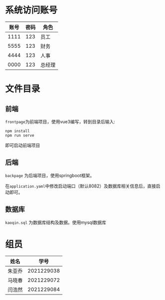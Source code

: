 # 系统访问账号

| 账号 | 密码 | 角色   |
| ---- | ---- | ------ |
| 1111 | 123  | 员工   |
| 5555 | 123  | 财务   |
| 4444 | 123  | 人事   |
| 0000 | 123  | 总经理 |

# 文件目录



## 前端

`frontpage`为前端项目，使用vue3编写，转到目录后输入:

```
npm install
npm run serve
```

即可启动前端项目



## 后端

`backpage` 为后端项目，使用springboot框架。

在`application.yaml`中修改启动端口（默认8082）及数据库相关信息后，直接启动即可。



## 数据库

`kaoqin.sql` 为数据库结构及数据。使用mysql数据库



# 组员

| 姓名   | 学号       |
| ------ | ---------- |
| 朱亚乔 | 2021229038 |
| 马晓春 | 2021229072 |
| 闫浩然 | 2021229084 |